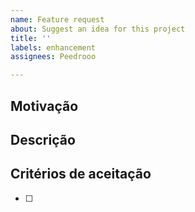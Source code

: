 ```yaml
---
name: Feature request
about: Suggest an idea for this project
title: ''
labels: enhancement
assignees: Peedrooo

---
```


## Motivação


## Descrição


## Critérios de aceitação

- [ ]

